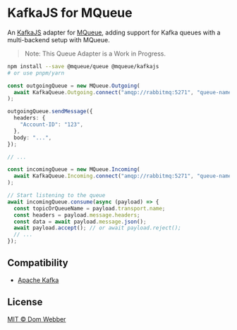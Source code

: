 # KafkaJS for MQueue

An [KafkaJS](https://github.com/tulios/kafkajs) adapter for
[MQueue](https://github.com/domwebber/mqueue/blob/main/packages/queue/README.md),
adding support for Kafka queues with a multi-backend setup with MQueue.

> Note: This Queue Adapter is a Work in Progress.

```bash
npm install --save @mqueue/queue @mqueue/kafkajs
# or use pnpm/yarn
```

```ts
const outgoingQueue = new MQueue.Outgoing(
  await KafkaQueue.Outgoing.connect("amqp://rabbitmq:5271", "queue-name"),
);

outgoingQueue.sendMessage({
  headers: {
    "Account-ID": "123",
  },
  body: "...",
});

// ...

const incomingQueue = new MQueue.Incoming(
  await KafkaQueue.Incoming.connect("amqp://rabbitmq:5271", "queue-name"),
);

// Start listening to the queue
await incomingQueue.consume(async (payload) => {
  const topicOrQueueName = payload.transport.name;
  const headers = payload.message.headers;
  const data = await payload.message.json();
  await payload.accept(); // or await payload.reject();
  // ...
});
```

## Compatibility

- [Apache Kafka](https://kafka.apache.org)

## License

[MIT © Dom Webber](./LICENSE)
